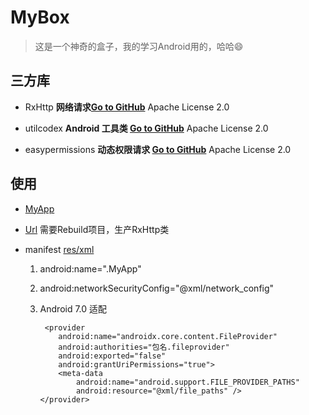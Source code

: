 # MyBox

> 这是一个神奇的盒子，我的学习Android用的，哈哈😄

## 三方库

- RxHttp
  **网络请求[Go to GitHub](https://github.com/liujingxing/RxHttp)** Apache License 2.0

- utilcodex **Android 工具类
  [Go to GitHub](https://github.com/Blankj/AndroidUtilCode/blob/master/README-CN.md)** Apache License 2.0

- easypermissions **动态权限请求
  [Go to GitHub](https://github.com/googlesamples/easypermissions)** Apache License 2.0
    
## 使用

- [MyApp](https://github.com/wlDayDayUp/MyBox/blob/master/app/src/main/java/com/wl1217/mybox/MyApp.java)

- [Url](https://github.com/wlDayDayUp/MyBox/blob/master/app/src/main/java/com/wl1217/mybox/Url.kt) 需要Rebuild项目，生产RxHttp类

- manifest <application> [res/xml](https://github.com/wlDayDayUp/MyBox/tree/master/app/src/main/res/xml)

  1.  android:name=".MyApp"
    
  2.  android:networkSecurityConfig="@xml/network_config"
    
  3.   Android 7.0 适配
        ```
         <provider
            android:name="androidx.core.content.FileProvider"
            android:authorities="包名.fileprovider"
            android:exported="false"
            android:grantUriPermissions="true">
            <meta-data
                android:name="android.support.FILE_PROVIDER_PATHS"
                android:resource="@xml/file_paths" />
        </provider>
        ```